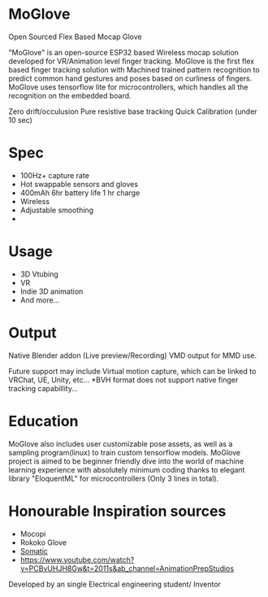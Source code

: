 # MoGlove
Open Sourced Flex Based Mocap Glove

"MoGlove" is an open-source ESP32 based Wireless mocap solution developed for VR/Animation level finger tracking.
MoGlove is the first flex based finger tracking solution with Machined trained pattern recognition to predict common hand gestures and poses based on curliness of fingers. 
MoGlove uses tensorflow lite for microcontrollers, which handles all the recognition on the embedded board.

Zero drift/occulusion
Pure resistive base tracking
Quick Calibration (under 10 sec)


# Spec
- 100Hz+ capture rate
- Hot swappable sensors and gloves
- 400mAh 6hr battery life 1 hr charge
- Wireless
- Adjustable smoothing
- 

# Usage
- 3D Vtubing
- VR
- Indie 3D animation
- And more...

# Output
Native Blender addon (Live preview/Recording)
VMD output for MMD use.

Future support may include Virtual motion capture, which can be linked to VRChat, UE, Unity, etc...
*BVH format does not support native finger tracking capabillity...

# Education
MoGlove also includes user customizable pose assets, as well as a sampling program(linux) to train custom tensorflow models.
MoGlove project is aimed to be beginner friendly dive into the world of machine learning experience with absolutely minimum coding thanks to elegant library "EloquentML" for microcontrollers (Only 3 lines in total).



# Honourable Inspiration sources
- Mocopi
- Rokoko Glove
- [Somatic](https://www.youtube.com/watch?v=iTj0lcVSIVU&t=613s&ab_channel=ZackFreedman)
- https://www.youtube.com/watch?v=PCBvUHJH8Gw&t=2011s&ab_channel=AnimationPrepStudios

Developed by an single Electrical engineering student/ Inventor
